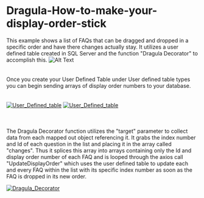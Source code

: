 # Dragula-How-to-make-your-display-order-stick
This example shows a list of FAQs that can be dragged and dropped in a specific order and have there changes actually stay. It utilizes a user defined table created in SQL Server and the function "Dragula Decorator" to accomplish this. 
![Alt Text](https://media.giphy.com/media/1wX9bI6KabpmF9F2x3/giphy.gif)
<br/>
<br/>
<br/>
Once you create your User Defined Table under User defined table types you can begin sending arrays of display order numbers to your database. 
<br/>
<br/>
<br/>
 <a href="https://ibb.co/d7wmZd"><img src="https://photos.app.goo.gl/YrLXGtYHfLNwE9kh6" alt="User_Defined_table" border="0"></a>
<a href="https://ibb.co/d7wmZd"><img src="https://preview.ibb.co/nzLDEd/User_Defined_table.png" alt="User_Defined_table" border="0"></a>
<br/>
<br/>
<br/>
<br/>
The Dragula Decorator function utilizes the "target" parameter to collect data from each mapped out object referencing it. It grabs the index number and Id of each question in the list and placing it in the array called "changes". Thus it splices this array into arrays containing only the Id and display order number of each FAQ and is looped through the axios call "UpdateDisplayOrder" which uses the user defined table to update each and every FAQ within the list with its specific index number as soon as the FAQ is dropped in its new order. 

<a href="https://ibb.co/iwfKny"><img src="https://preview.ibb.co/cXbs7y/Dragula_Decorator.png" alt="Dragula_Decorator" border="0"></a>
